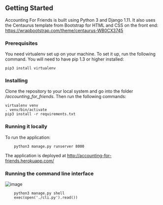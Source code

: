 ## Getting Started

Accounting For Friends is built using Python 3 and Django 1.11. It also uses the Centaurus template from Bootstrap for HTML and CSS on the front end: https://wrapbootstrap.com/theme/centaurus-WB0CX3745

### Prerequisites

You need virtualenv set up on your machine.
To set it up, run the following command. You will need to have pip 1.3 or higher installed:

    pip3 install virtualenv

### Installing

Clone the repository to your local system and go into the folder _/accounting_for_friends_.
Then run the following commands:

    virtualenv venv
    . venv/bin/activate
    pip3 install -r requirements.txt

### Running it locally

To run the application:

        python3 manage.py runserver 8000

The application is deployed at http://accounting-for-friends.herokuapp.com/

### Running the command line interface

![image](https://user-images.githubusercontent.com/6525798/32540801-16fa8b24-c46e-11e7-98a7-e4a394b558d8.png)


        python3 manage.py shell
        exec(open('./cli.py').read())